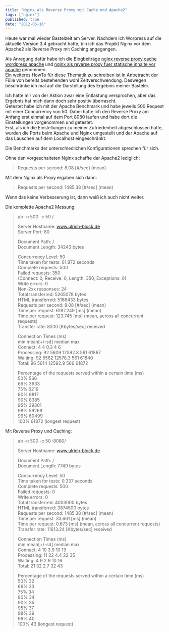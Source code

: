 ```yaml
---
title: "Nginx als Reverse Proxy mit Cache und Apache2"
tags: ["nginx"]
published: true
date: "2012-06-16"
---
```


Heute war mal wieder Bastelzeit am Server. Nachdem ich Worpress auf die aktuelle Version 3.4 gebracht hatte, bin ich das Projekt Nginx vor dem Apache2 als Reverse Proxy mit Caching angegangen.

Als Anregung dafür habe ich die Blogbeiträge [nginx reverse proxy cache wordpress apache](http://wp-performance.com/2010/10/nginx-reverse-proxy-cache-wordpress-apache/ "nginx reverse proxy cache wordpress apache") und [nginx als reverse proxy fuer statische inhalte vor apache](http://www.debianroot.de/server/nginx-als-reverse-proxy-fuer-statische-inhalte-vor-apache-1345.html "nginx als reverse proxy fuer statische inhalte vor apache") genommen.  
Ein weiteres HowTo für diese Thematik zu schreiben ist in Anbetracht der Fülle von bereits bestehenden wohl Zeitverschwendung. Deswegen beschränke ich mal auf die Darstellung des Ergebnis meiner Bastelei.

Ich hatte mir von der Aktion zwar eine Entlastung versprochen, aber das Ergebnis hat mich dann doch sehr positiv überrascht.  
Getestet habe ich mit der Apache Benchmark und habe jeweils 500 Request mit einer Concurrency von 50. Dabei hatte ich den Reverse Proxy am Anfang erst einmal auf dem Port 8080 laufen und habe dort die Einstellungen vorgenommen und getestet.  
Erst, als ich die Einstellungen zu meiner Zufriedenheit abgeschlossen hatte, wurden die Ports beim Apache und Nginx umgestellt und der Apache auf das Lauschen auf dem Localhost eingeschränkt.

Die Benchmarks der unterschiedlichen Konfigurationen sprechen für sich.

Ohne den vorgeschalteten Nginx schaffte der Apache2 lediglich:

> Requests per second: 8.08 \[#/sec\] (mean)

Mit dem Nginx als Proxy ergaben sich dann:

> Requests per second: 1485.38 \[#/sec\] (mean)

Wenn das keine Verbesserung ist, dann weiß ich auch nicht weiter.

Die komplette Apache2 Messung:

> ab -n 500 -c 50 /
> 
> Server Hostname: www.ulrich-block.de  
> Server Port: 80
> 
> Document Path: /  
> Document Length: 34243 bytes
> 
> Concurrency Level: 50  
> Time taken for tests: 61.872 seconds  
> Complete requests: 500  
> Failed requests: 350  
>  (Connect: 0, Receive: 0, Length: 350, Exceptions: 0)  
> Write errors: 0  
> Non-2xx responses: 24  
> Total transferred: 5265078 bytes  
> HTML transferred: 5166433 bytes  
> Requests per second: 8.08 \[#/sec\] (mean)  
> Time per request: 6187.249 \[ms\] (mean)  
> Time per request: 123.745 \[ms\] (mean, across all concurrent requests)  
> Transfer rate: 83.10 \[Kbytes/sec\] received
> 
> Connection Times (ms)  
>  min mean\[+/-sd\] median max  
> Connect: 4 4 0.3 4 6  
> Processing: 92 5609 12592.8 561 61867  
> Waiting: 92 5562 12578.3 561 61840  
> Total: 96 5614 12592.9 566 61872
> 
> Percentage of the requests served within a certain time (ms)  
>  50% 566  
>  66% 3633  
>  75% 6219  
>  80% 6817  
>  90% 8385  
>  95% 39301  
>  98% 59269  
>  99% 60499  
>  100% 61872 (longest request)

Mit Reverse Proxy und Caching:

> ab -n 500 -c 50 :8080/
> 
> Server Hostname: www.ulrich-block.de
> 
> Document Path: /  
> Document Length: 7749 bytes
> 
> Concurrency Level: 50  
> Time taken for tests: 0.337 seconds  
> Complete requests: 500  
> Failed requests: 0  
> Write errors: 0  
> Total transferred: 4003000 bytes  
> HTML transferred: 3874500 bytes  
> Requests per second: 1485.38 \[#/sec\] (mean)  
> Time per request: 33.661 \[ms\] (mean)  
> Time per request: 0.673 \[ms\] (mean, across all concurrent requests)  
> Transfer rate: 11613.24 \[Kbytes/sec\] received
> 
> Connection Times (ms)  
>  min mean\[+/-sd\] median max  
> Connect: 4 10 3.9 10 19  
> Processing: 11 22 4.4 22 35  
> Waiting: 4 9 2.9 10 16  
> Total: 21 32 2.7 32 43
> 
> Percentage of the requests served within a certain time (ms)  
>  50% 32  
>  66% 33  
>  75% 34  
>  80% 34  
>  90% 35  
>  95% 37  
>  98% 39  
>  99% 40  
>  100% 43 (longest request)

